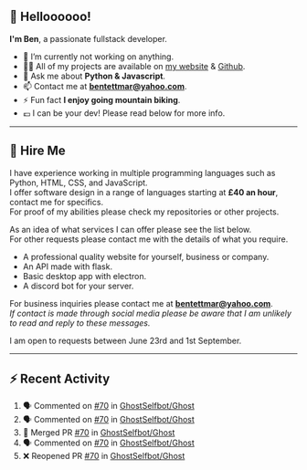 ## 👋 Helloooooo!
**I'm Ben**, a passionate fullstack developer.

- 🔭 I’m currently not working on anything.
- 👨‍💻 All of my projects are available on [my website](https://benny.fun/) & [Github](https://github.com/bentettmar?tab=repositories).
- 💬 Ask me about **Python & Javascript**.
- 📫 Contact me at **bentettmar@yahoo.com**.
- ⚡ Fun fact **I enjoy going mountain biking**.
- 💷 I can be your dev! Please read below for more info.

---
## 🏢 Hire Me
I have experience working in multiple programming languages such as Python, HTML, CSS, and JavaScript.  
I offer software design in a range of languages starting at **£40 an hour**, contact me for specifics.   
For proof of my abilities please check my repositories or other projects.  
  
As an idea of what services I can offer please see the list below.  
For other requests please contact me with the details of what you require.
- A professional quality website for yourself, business or company.
- An API made with flask.
- Basic desktop app with electron.
- A discord bot for your server.  
  
For business inquiries please contact me at **bentettmar@yahoo.com**.  
*If contact is made through social media please be aware that I am unlikely to read and reply to these messages.*  
  
I am open to requests between June 23rd and 1st September.  

---
## ⚡️ Recent Activity
<!--START_SECTION:activity-->
1. 🗣 Commented on [#70](https://github.com/GhostSelfbot/Ghost/issues/70) in [GhostSelfbot/Ghost](https://github.com/GhostSelfbot/Ghost)
2. 🗣 Commented on [#70](https://github.com/GhostSelfbot/Ghost/issues/70) in [GhostSelfbot/Ghost](https://github.com/GhostSelfbot/Ghost)
3. 🎉 Merged PR [#70](https://github.com/GhostSelfbot/Ghost/pull/70) in [GhostSelfbot/Ghost](https://github.com/GhostSelfbot/Ghost)
4. 🗣 Commented on [#70](https://github.com/GhostSelfbot/Ghost/issues/70) in [GhostSelfbot/Ghost](https://github.com/GhostSelfbot/Ghost)
5. ❌ Reopened PR [#70](https://github.com/GhostSelfbot/Ghost/pull/70) in [GhostSelfbot/Ghost](https://github.com/GhostSelfbot/Ghost)
<!--END_SECTION:activity-->
